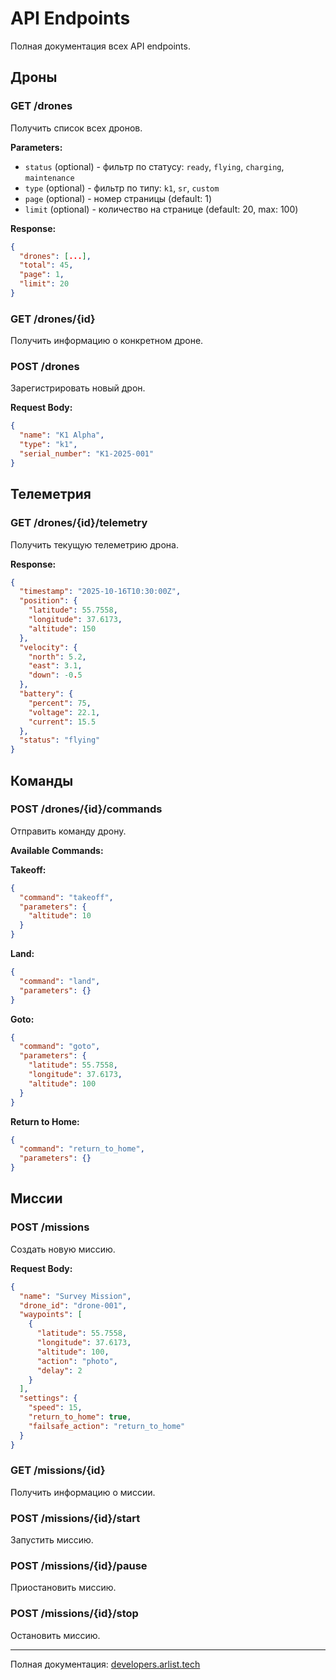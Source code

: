 # API Endpoints

Полная документация всех API endpoints.

## Дроны

### GET /drones

Получить список всех дронов.

**Parameters:**
- `status` (optional) - фильтр по статусу: `ready`, `flying`, `charging`, `maintenance`
- `type` (optional) - фильтр по типу: `k1`, `sr`, `custom`
- `page` (optional) - номер страницы (default: 1)
- `limit` (optional) - количество на странице (default: 20, max: 100)

**Response:**
```json
{
  "drones": [...],
  "total": 45,
  "page": 1,
  "limit": 20
}
```

### GET /drones/{id}

Получить информацию о конкретном дроне.

### POST /drones

Зарегистрировать новый дрон.

**Request Body:**
```json
{
  "name": "K1 Alpha",
  "type": "k1",
  "serial_number": "K1-2025-001"
}
```

## Телеметрия

### GET /drones/{id}/telemetry

Получить текущую телеметрию дрона.

**Response:**
```json
{
  "timestamp": "2025-10-16T10:30:00Z",
  "position": {
    "latitude": 55.7558,
    "longitude": 37.6173,
    "altitude": 150
  },
  "velocity": {
    "north": 5.2,
    "east": 3.1,
    "down": -0.5
  },
  "battery": {
    "percent": 75,
    "voltage": 22.1,
    "current": 15.5
  },
  "status": "flying"
}
```

## Команды

### POST /drones/{id}/commands

Отправить команду дрону.

**Available Commands:**

**Takeoff:**
```json
{
  "command": "takeoff",
  "parameters": {
    "altitude": 10
  }
}
```

**Land:**
```json
{
  "command": "land",
  "parameters": {}
}
```

**Goto:**
```json
{
  "command": "goto",
  "parameters": {
    "latitude": 55.7558,
    "longitude": 37.6173,
    "altitude": 100
  }
}
```

**Return to Home:**
```json
{
  "command": "return_to_home",
  "parameters": {}
}
```

## Миссии

### POST /missions

Создать новую миссию.

**Request Body:**
```json
{
  "name": "Survey Mission",
  "drone_id": "drone-001",
  "waypoints": [
    {
      "latitude": 55.7558,
      "longitude": 37.6173,
      "altitude": 100,
      "action": "photo",
      "delay": 2
    }
  ],
  "settings": {
    "speed": 15,
    "return_to_home": true,
    "failsafe_action": "return_to_home"
  }
}
```

### GET /missions/{id}

Получить информацию о миссии.

### POST /missions/{id}/start

Запустить миссию.

### POST /missions/{id}/pause

Приостановить миссию.

### POST /missions/{id}/stop

Остановить миссию.

---

Полная документация: [developers.arlist.tech](https://developers.arlist.tech)
